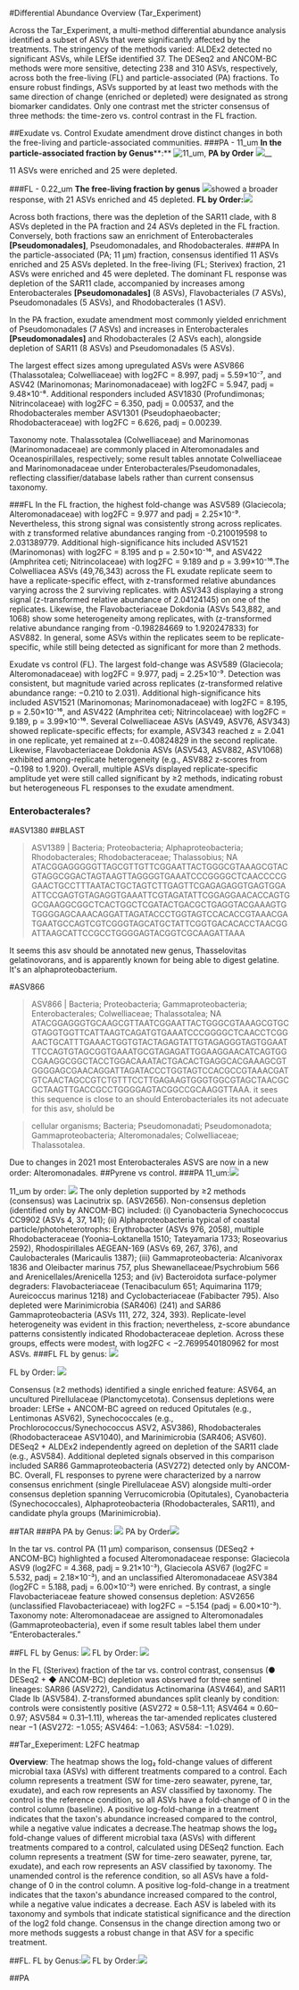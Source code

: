 #Differential Abundance Overview (Tar_Experiment)

Across the Tar_Experiment, a multi-method differential abundance analysis identified a subset of ASVs that were significantly affected by the treatments. The stringency of the methods varied: ALDEx2 detected no significant ASVs, while LEfSe identified 37. The DESeq2 and ANCOM-BC methods were more sensitive, detecting 238 and 310 ASVs, respectively, across both the free-living (FL) and particle-associated (PA) fractions. To ensure robust findings, ASVs supported by at least two methods with the same direction of change (enriched or depleted) were designated as strong biomarker candidates. Only one contrast met the stricter consensus of three methods: the time-zero vs. control contrast in the FL fraction.

##Exudate vs. Control
Exudate amendment drove distinct changes in both the free-living and particle-associated communities. 
###PA - 11_um
**In the particle-associated fraction by Genus****:**
![11_um](/Users/carlosmartinez/Documents/GitHub/DA_Pipeline/DA_Pipeline/results/directional_heatmaps/directional_heatmap_exudate_vs_control_Genus_11_um_min2.png), **PA by Order** ![](/Users/carlosmartinez/Documents/GitHub/DA_Pipeline/DA_Pipeline/results/directional_heatmaps/directional_heatmap_exudate_vs_control_Order_11_um_min2.png)__

11 ASVs were enriched and 25 were depleted. 

###FL - 0.22_um
**The free-living fraction by genus** ![](/Users/carlosmartinez/Documents/GitHub/DA_Pipeline/DA_Pipeline/results/directional_heatmaps/directional_heatmap_exudate_vs_control_Genus_sterivex_min2.png)showed a broader response, with 21 ASVs enriched and 45 depleted. **FL by Order:**![](/Users/carlosmartinez/Documents/GitHub/DA_Pipeline/DA_Pipeline/results/directional_heatmaps/directional_heatmap_exudate_vs_control_Order_sterivex_min2.png)

Across both fractions, there was the depletion of the SAR11 clade,  with 8 ASVs depleted in the PA fraction and 24 ASVs depleted in the FL fraction. Conversely, both fractions saw an enrichment of Enterobacterales **[Pseudomonadales]**, Pseudomonadales, and Rhodobacterales.
###PA
In the particle-associated (PA; 11 µm) fraction, consensus identified 11 ASVs enriched and 25 ASVs depleted. In the free-living (FL; Sterivex) fraction, 21 ASVs were enriched and 45 were depleted. The dominant FL response was depletion of the SAR11 clade, accompanied by increases among Enterobacterales **[Pseudomonadales]** (8 ASVs), Flavobacteriales (7 ASVs), Pseudomonadales (5 ASVs), and Rhodobacterales (1 ASV). 

In the PA fraction, exudate amendment most commonly yielded enrichment of Pseudomonadales (7 ASVs) and increases in Enterobacterales **[Pseudomonadales]** and Rhodobacterales (2 ASVs each), alongside depletion of SAR11 (8 ASVs) and Pseudomonadales (5 ASVs). 

The largest effect sizes among upregulated ASVs were ASV866 (Thalassotalea; Colwelliaceae) with log2FC = 8.997, padj = 5.59×10⁻⁷, and ASV42 (Marinomonas; Marinomonadaceae) with log2FC = 5.947, padj = 9.48×10⁻⁸. Additional responders included ASV1830 (Profundimonas; Nitrincolaceae) with log2FC = 6.350, padj = 0.00537, and the Rhodobacterales member ASV1301 (Pseudophaeobacter; Rhodobacteraceae) with log2FC = 6.626, padj = 0.00239. 

Taxonomy note. Thalassotalea (Colwelliaceae) and Marinomonas (Marinomonadaceae) are commonly placed in Alteromonadales and Oceanospirillales, respectively; some result tables annotate Colwelliaceae and Marinomonadaceae under Enterobacterales/Pseudomonadales, reflecting classifier/database labels rather than current consensus taxonomy.

###FL
In the FL fraction, the highest fold-change was ASV589 (Glaciecola; Alteromonadaceae) with log2FC = 9.977 and padj = 2.25×10⁻⁹. Nevertheless, this strong signal was consistently strong across replicates. with z transformed relative abundances ranging from -0.210019598 to 2.031389779. Additional high-significance hits included ASV1521 (Marinomonas) with log2FC = 8.195 and p = 2.50×10⁻¹⁶, and ASV422 (Amphritea ceti; Nitrincolaceae) with log2FC = 9.189 and p = 3.99×10⁻¹⁶.The Colwelliacea ASVs (49,76,343) across the FL exudate replicate seem to have a replicate-specific effect, with z-transformed relative abundances varying across the 2 surviving replicates. with ASV343 displaying a strong signal (z-transformed relative abundance of 2.04124145) on one of the replicates. Likewise, the Flavobacteriaceae Dokdonia (ASVs 543,882, and 1068) show some heterogeneity among replicates, with (z-transformed relative abundance ranging from 	-0.198284669 to 1.920247833) for ASV882. In general, some ASVs within the replicates seem to be replicate-specific, while still being detected as significant for more than 2 methods. 

Exudate vs control (FL). The largest fold-change was ASV589 (Glaciecola; Alteromonadaceae) with log2FC = 9.977, padj = 2.25×10⁻⁹. Detection was consistent, but magnitude varied across replicates (z-transformed relative abundance range: −0.210 to 2.031). Additional high-significance hits included ASV1521 (Marinomonas; Marinomonadaceae) with log2FC = 8.195, p = 2.50×10⁻¹⁶, and ASV422 (Amphritea ceti; Nitrincolaceae) with log2FC = 9.189, p = 3.99×10⁻¹⁶. Several Colwelliaceae ASVs (ASV49, ASV76, ASV343) showed replicate-specific effects; for example, ASV343 reached z = 2.041 in one replicate, yet remained at z=-0.40824829 in the second replicate. Likewise, Flavobacteriaceae Dokdonia ASVs (ASV543, ASV882, ASV1068) exhibited among-replicate heterogeneity (e.g., ASV882 z-scores from −0.198 to 1.920). Overall, multiple ASVs displayed replicate-specific amplitude yet were still called significant by ≥2 methods, indicating robust but heterogeneous FL responses to the exudate amendment.

### Enterobacterales? 
#ASV1380
##BLAST

>ASV1389 | Bacteria; Proteobacteria; Alphaproteobacteria; Rhodobacterales; Rhodobacteraceae; Thalassobius; NA
ATACGGAGGGGGTTAGCGTTGTTCGGAATTACTGGGCGTAAAGCGTACGTAGGCGGACTAGTAAGTTAGGGGTGAAATCCCGGGGCTCAACCCCGGAACTGCCTTTAATACTGCTAGTCTTGAGTTCGAGAGAGGTGAGTGGAATTCCGAGTGTAGAGGTGAAATTCGTAGATATTCGGAGGAACACCAGTGGCGAAGGCGGCTCACTGGCTCGATACTGACGCTGAGGTACGAAAGTGTGGGGAGCAAACAGGATTAGATACCCTGGTAGTCCACACCGTAAACGATGAATGCCAGTCGTCGGGTAGCATGCTATTCGGTGACACACCTAACGGATTAAGCATTCCGCCTGGGGAGTACGGTCGCAAGATTAAA 
 
It seems this asv should be annotated new genus, Thasselovitas gelatinovorans, and is apparently known for being able to digest gelatine. It's an alphaproteobacterium. 

#ASV866 
 
 >ASV866 | Bacteria; Proteobacteria; Gammaproteobacteria; Enterobacterales; Colwelliaceae; Thalassotalea; NA
ATACGGAGGGTGCAAGCGTTAATCGGAATTACTGGGCGTAAAGCGTGCGTAGGTGGTTCATTAAGTCAGATGTGAAATCCCGGGGCTCAACCTCGGAACTGCATTTGAAACTGGTGTACTAGAGTATTGTAGAGGGTAGTGGAATTTCCAGTGTAGCGGTGAAATGCGTAGAGATTGGAAGGAACATCAGTGGCGAAGGCGGCTACCTGGACAAATACTGACACTGAGGCACGAAAGCGTGGGGAGCGAACAGGATTAGATACCCTGGTAGTCCACGCCGTAAACGATGTCAACTAGCCGTCTGTTTCCTTGAGAAGTGGGTGGCGTAGCTAACGCGCTAAGTTGACCGCCTGGGGAGTACGGCCGCAAGGTTAAA. it sees this sequence is close to an should Enterobacteriales its not adecuate for this asv, sholuld be 

>cellular organisms; Bacteria; Pseudomonadati; Pseudomonadota; Gammaproteobacteria; Alteromonadales; Colwelliaceae; Thalassotalea. 

Due to changes in 2021 most Enterobacterales ASVS are now in a new order: Alteromonadales. 
##Pyrene vs control. 
###PA
11_um:![](/Users/carlosmartinez/Documents/GitHub/DA_Pipeline/DA_Pipeline/results/directional_heatmaps/directional_heatmap_pyrene_vs_control_Genus_11_um_min1.png)

11_um by order: ![](/Users/carlosmartinez/Documents/GitHub/DA_Pipeline/DA_Pipeline/results/directional_heatmaps/directional_heatmap_pyrene_vs_control_Order_11_um_min1.png)
The only depletion supported by ≥2 methods (consensus) was Lacinutrix sp. (ASV2656). Non-consensus depletion (identified only by ANCOM-BC) included: (i) Cyanobacteria Synechococcus CC9902 (ASVs 4, 37, 141); (ii) Alphaproteobacteria typical of coastal particle/photoheterotrophs: Erythrobacter (ASVs 976, 2058), multiple Rhodobacteraceae (Yoonia–Loktanella 1510; Tateyamaria 1733; Roseovarius 2592), Rhodospirillales AEGEAN-169 (ASVs 69, 267, 376), and Caulobacterales (Maricaulis 1387); (iii) Gammaproteobacteria: Alcanivorax 1836 and Oleibacter marinus 757, plus Shewanellaceae/Psychrobium 566 and Arenicellales/Arenicella 1253; and (iv) Bacteroidota surface-polymer degraders: Flavobacteriaceae (Tenacibaculum 651; Aquimarina 1179; Aureicoccus marinus 1218) and Cyclobacteriaceae (Fabibacter 795). Also depleted were Marinimicrobia (SAR406) (241) and SAR86 Gammaproteobacteria (ASVs 111, 272, 324, 393). Replicate-level heterogeneity was evident in this fraction; nevertheless, z-score abundance patterns consistently indicated Rhodobacteraceae depletion. Across these groups, effects were modest, with log2FC < −2.7699540180962 for most ASVs.
###FL
FL by genus: ![](/Users/carlosmartinez/Documents/GitHub/DA_Pipeline/DA_Pipeline/results/directional_heatmaps/directional_heatmap_pyrene_vs_control_Genus_sterivex_min1.png)

FL by Order: ![](/Users/carlosmartinez/Documents/GitHub/DA_Pipeline/DA_Pipeline/results/directional_heatmaps/directional_heatmap_pyrene_vs_control_Order_sterivex_min1.png)

Consensus (≥2 methods) identified a single enriched feature: ASV64, an uncultured Pirellulaceae (Planctomycetota). Consensus depletions were broader: LEfSe + ANCOM-BC agreed on reduced Opitutales (e.g., Lentimonas ASV62), Synechococcales (e.g., Prochlorococcus/Synechococcus ASV2, ASV386), Rhodobacterales (Rhodobacteraceae ASV1040), and Marinimicrobia (SAR406; ASV60). DESeq2 + ALDEx2 independently agreed on depletion of the SAR11 clade (e.g., ASV584). Additional depleted signals observed in this comparison included SAR86 Gammaproteobacteria (ASV272) detected only by ANCOM-BC. Overall, FL responses to pyrene were characterized by a narrow consensus enrichment (single Pirellulaceae ASV) alongside multi-order consensus depletion spanning Verrucomicrobia (Opitutales), Cyanobacteria (Synechococcales), Alphaproteobacteria (Rhodobacterales, SAR11), and candidate phyla groups (Marinimicrobia).

##TAR
###PA
PA by Genus: ![](/Users/carlosmartinez/Documents/GitHub/DA_Pipeline/DA_Pipeline/results/directional_heatmaps/directional_heatmap_tar_vs_control_Genus_11_um_min2.png)
PA by Order![](/Users/carlosmartinez/Documents/GitHub/DA_Pipeline/DA_Pipeline/results/directional_heatmaps/directional_heatmap_tar_vs_control_Order_11_um_min2.png)


In the tar vs. control PA (11 µm) comparison, consensus (DESeq2 + ANCOM-BC) highlighted a focused Alteromonadaceae response: Glaciecola ASV9 (log2FC = 4.368, padj = 9.21×10⁻³), Glaciecola ASV67 (log2FC = 5.532, padj = 2.18×10⁻³), and an unclassified Alteromonadaceae ASV384 (log2FC = 5.188, padj = 6.00×10⁻³) were enriched. By contrast, a single Flavobacteriaceae feature showed consensus depletion: ASV2656 (unclassified Flavobacteriaceae) with log2FC = −5.154 (padj = 6.00×10⁻³). Taxonomy note: Alteromonadaceae are assigned to Alteromonadales (Gammaproteobacteria), even if some result tables label them under “Enterobacterales.”

##FL
FL by Genus: ![](/Users/carlosmartinez/Documents/GitHub/DA_Pipeline/DA_Pipeline/results/directional_heatmaps/directional_heatmap_tar_vs_control_Genus_sterivex_min2.png) 
FL by Order: ![](/Users/carlosmartinez/Documents/GitHub/DA_Pipeline/DA_Pipeline/results/directional_heatmaps/directional_heatmap_tar_vs_control_Order_sterivex_min2.png)

In the FL (Sterivex) fraction of the tar vs. control contrast, consensus (● DESeq2 + ◆ ANCOM-BC) depletion was observed for three sentinel lineages: SAR86 (ASV272), Candidatus Actinomarina (ASV464), and SAR11 Clade Ib (ASV584). Z-transformed abundances split cleanly by condition: controls were consistently positive (ASV272 ≈ 0.58–1.11; ASV464 ≈ 0.60–0.97; ASV584 ≈ 0.31–1.11), whereas the tar-amended replicates clustered near −1 (ASV272: −1.055; ASV464: −1.063; ASV584: −1.029).

##Tar_Exeperiment: L2FC heatmap

**Overview**:
The heatmap shows the log₂ fold-change values of different microbial taxa (ASVs) with different treatments compared to a control. Each column represents a treatment (SW for time-zero seawater, pyrene, tar, exudate), and each row represents an ASV classified by taxonomy. The control is the reference condition, so all ASVs have a fold-change of 0 in the control column (baseline). A positive log-fold-change in a treatment indicates that the taxon's abundance increased compared to the control, while a negative value indicates a decrease.The heatmap shows the log₂ fold-change values of different microbial taxa (ASVs) with different treatments compared to a control, calculated using DESeq2 function. Each column represents a treatment (SW for time-zero seawater, pyrene, tar, exudate), and each row represents an ASV classified by taxonomy. The unamended control is the reference condition, so all ASVs have a fold-change of 0 in the control column. A positive log-fold-change in a treatment indicates that the taxon's abundance increased compared to the control, while a negative value indicates a decrease. Each ASV is labeled with its taxonomy and symbols that indicate statistical significance and the direction of the log2 fold change. Consensus in the change direction among two or more methods suggests a robust change in that ASV for a specific treatment.

##FL.
FL by Genus:![](/Users/carlosmartinez/Documents/GitHub/DA_Pipeline/DA_Pipeline/results/deseq2_fc_heatmaps/deseq2_fc_heatmap_Genus_sterivex_min1_tar-pyrene-exudate-SW.png)
FL by Order:![](/Users/carlosmartinez/Documents/GitHub/DA_Pipeline/DA_Pipeline/results/deseq2_fc_heatmaps/deseq2_fc_heatmap_Order_11_um_min1_tar-pyrene-exudate-SW.png)
> 

##PA



